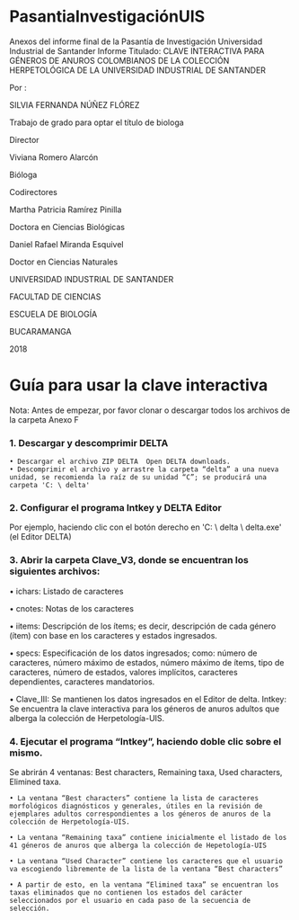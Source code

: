 # PasantiaInvestigaciónUIS
Anexos del informe final de la Pasantía de Investigación Universidad Industrial de Santander
Informe Titulado: CLAVE INTERACTIVA PARA GÉNEROS DE ANUROS COLOMBIANOS DE LA COLECCIÓN HERPETOLÓGICA DE LA UNIVERSIDAD INDUSTRIAL DE SANTANDER

Por :

SILVIA FERNANDA NÚÑEZ FLÓREZ

Trabajo de grado para optar el título de biologa





Director

Viviana Romero Alarcón

Bióloga


Codirectores

Martha Patricia Ramírez Pinilla

Doctora en Ciencias Biológicas

Daniel Rafael Miranda Esquivel

Doctor en Ciencias Naturales


UNIVERSIDAD INDUSTRIAL DE SANTANDER

FACULTAD DE CIENCIAS

ESCUELA DE BIOLOGÍA

BUCARAMANGA

2018




# Guía para usar la clave interactiva

Nota: Antes de empezar, por favor clonar o descargar todos los archivos de la carpeta Anexo F

### 1. Descargar y descomprimir DELTA
    • Descargar el archivo ZIP DELTA  Open DELTA downloads.
    • Descomprimir el archivo y arrastre la carpeta “delta” a una nueva unidad, se recomienda la raíz de su unidad “C”; se producirá una carpeta 'C: \ delta'

### 2. Configurar el programa Intkey y DELTA Editor

Por ejemplo, haciendo clic con el botón derecho en 'C: \ delta \ delta.exe' (el Editor DELTA)

### 3. Abrir la carpeta Clave_V3, donde se encuentran los siguientes archivos:

 • ichars: Listado de caracteres 
 
 • cnotes: Notas de los caracteres
 
 • iitems: Descripción de los ítems; es decir, descripción de cada género (ítem) con base en los caracteres y estados ingresados.  
 
 • specs: Especificación de los datos ingresados; como: número de caracteres, número máximo de estados, número máximo de ítems, tipo de caracteres, número de estados, valores implícitos, caracteres dependientes, caracteres mandatorios. 

 • Clave_III: Se mantienen los datos ingresados en el Editor de delta.
Intkey: Se encuentra la clave interactiva para los géneros de anuros adultos que alberga la colección de Herpetología-UIS. 

### 4. Ejecutar el programa “Intkey”, haciendo doble clic sobre el mismo.

Se abrirán 4 ventanas: Best characters, Remaining taxa, Used characters, Elimined taxa.

    • La ventana “Best characters” contiene la lista de caracteres morfológicos diagnósticos y generales, útiles en la revisión de ejemplares adultos correspondientes a los géneros de anuros de la colección de Herpetología-UIS.
    
    • La ventana “Remaining taxa” contiene inicialmente el listado de los 41 géneros de anuros que alberga la colección de Hepetología-UIS
    
    • La ventana “Used Character” contiene los caracteres que el usuario va escogiendo libremente de la lista de la ventana “Best characters”
    
    • A partir de esto, en la ventana “Elimined taxa” se encuentran los taxas eliminados que no contienen los estados del carácter seleccionados por el usuario en cada paso de la secuencia de selección.  
